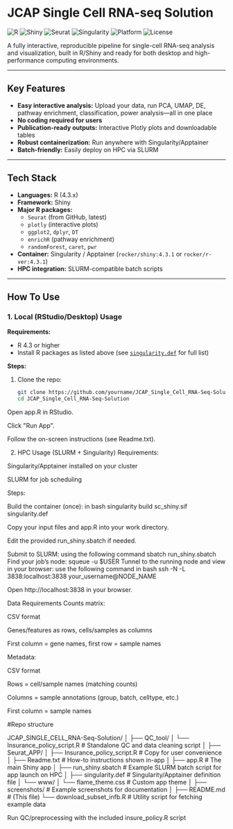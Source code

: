 # JCAP Single Cell RNA-seq Solution

![R](https://img.shields.io/badge/R-4.3.1-blue?logo=R)
![Shiny](https://img.shields.io/badge/Shiny-Interactive%20Web%20App-blueviolet?logo=R)
![Seurat](https://img.shields.io/badge/Seurat-Single--Cell%20Analysis-5EC792?logo=rstudio)
![Singularity](https://img.shields.io/badge/Singularity-Apptainer-6A6BFF?logo=linux)
![Platform](https://img.shields.io/badge/Platform-Linux%20%7C%20HPC-green)
![License](https://img.shields.io/badge/license-MIT-brightgreen)

A fully interactive, reproducible pipeline for single-cell RNA-seq analysis and visualization, built in R/Shiny and ready for both desktop and high-performance computing environments.

---

## **Key Features**

- **Easy interactive analysis:** Upload your data, run PCA, UMAP, DE, pathway enrichment, classification, power analysis—all in one place
- **No coding required for users**
- **Publication-ready outputs:** Interactive Plotly plots and downloadable tables
- **Robust containerization:** Run anywhere with Singularity/Apptainer
- **Batch-friendly:** Easily deploy on HPC via SLURM

---

## **Tech Stack**

- **Languages:** R (4.3.x)
- **Framework:** Shiny
- **Major R packages:**  
  - `Seurat` (from GitHub, latest)
  - `plotly` (interactive plots)
  - `ggplot2`, `dplyr`, `DT`
  - `enrichR` (pathway enrichment)
  - `randomForest`, `caret`, `pwr`
- **Container:** Singularity / Apptainer (`rocker/shiny:4.3.1` or `rocker/r-ver:4.3.1`)
- **HPC integration:** SLURM-compatible batch scripts

---

## **How To Use**

### **1. Local (RStudio/Desktop) Usage**

**Requirements:**  
- R 4.3 or higher
- Install R packages as listed above (see [`singularity.def`](singularity.def) for full list)

**Steps:**
1. Clone the repo:
   ```bash
   git clone https://github.com/yourname/JCAP_Single_Cell_RNA-Seq-Solution.git
   cd JCAP_Single_Cell_RNA-Seq-Solution
Open app.R in RStudio.

Click "Run App".

Follow the on-screen instructions (see Readme.txt).

2. HPC Usage (SLURM + Singularity)
Requirements:

Singularity/Apptainer installed on your cluster

SLURM for job scheduling

Steps:

Build the container (once):
in bash
singularity build sc_shiny.sif singularity.def

Copy your input files and app.R into your work directory.

Edit the provided run_shiny.sbatch if needed.

Submit to SLURM:
using the following command 
sbatch run_shiny.sbatch
Find your job’s node:
squeue -u $USER
Tunnel to the running node and view in your browser:
use the following command in bash
ssh -N -L 3838:localhost:3838 your_username@NODE_NAME

Open http://localhost:3838 in your browser.

Data Requirements
Counts matrix:

CSV format

Genes/features as rows, cells/samples as columns

First column = gene names, first row = sample names

Metadata:

CSV format

Rows = cell/sample names (matching counts)

Columns = sample annotations (group, batch, celltype, etc.)

First column = sample names

#Repo structure

JCAP_SINGLE_CELL_RNA-Seq-Solution/
│
├── QC_tool/
│   └── Insurance_policy_script.R    # Standalone QC and data cleaning script
│
├── Seurat_APP/
│   ├── Insurance_policy_script.R    # Copy for user convenience
│   ├── Readme.txt                   # How-to instructions shown in-app
│   ├── app.R                        # The main Shiny app
│   ├── run_shiny.sbatch             # Example SLURM batch script for app launch on HPC
│   ├── singularity.def              # Singularity/Apptainer definition file
│   └── www/
│       └── flame_theme.css          # Custom app theme
│
├── screenshots/                     # Example screenshots for documentation
│
├── README.md                        # (This file)
└── download_subset_infb.R           # Utility script for fetching example data


Run QC/preprocessing with the included insure_policy.R script


